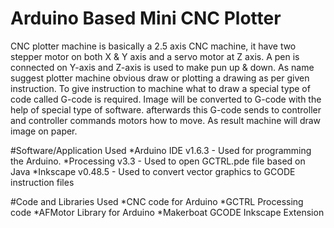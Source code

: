 # Arduino Based Mini CNC Plotter



CNC plotter machine is basically a 2.5 axis CNC machine, it have two stepper motor on both X & Y axis and a servo motor at Z axis.
A pen is connected on Y-axis and Z-axis is used to make pun up & down.
As name suggest plotter machine obvious draw or plotting a drawing as per given instruction.
To give instruction to machine what to draw a special type of code called G-code is required.
Image will be converted to G-code with the help of special type of software.
afterwards this G-code sends to controller and controller commands motors how to move.
As result machine will draw image on paper.


#Software/Application Used
*Arduino IDE v1.6.3 - Used for programming the Arduino.
*Processing v3.3 - Used to open GCTRL.pde file based on Java
*Inkscape v0.48.5 - Used to convert vector graphics to GCODE instruction files

#Code and Libraries Used
*CNC code for Arduino
*GCTRL Processing code
*AFMotor Library for Arduino
*Makerboat GCODE Inkscape Extension
